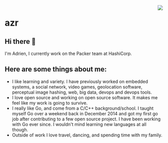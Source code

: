 <!--
**azr/azr** is a ✨ _special_ ✨ repository because its `README.md` (this file) appears on your GitHub profile.

Here are some ideas to get you started:

- 🔭 I’m currently working on ...
- 🌱 I’m currently learning ...
- 👯 I’m looking to collaborate on ...
- 🤔 I’m looking for help with ...
- 💬 Ask me about ...
- 📫 How to reach me: ...
- 😄 Pronouns: ...
- ⚡ Fun fact: ...
-->

<img align="right" src="https://github-readme-stats.vercel.app/api?username=azr&show_icons=true&hide_border=true&theme=vue-dark&include_all_commits_disable=false&custom_title=Meow~&count_private=true">

# azr

## Hi there 👋

I'm Adrien, I currently work on the Packer team at HashiCorp.

## Here are some things about me:

* I like learning and variety. I have previously worked on embedded systems, a social network, video games, geolocation software, perceptual image hashing, web, big data, devops and devops tools.
* I love open source and working on open source software. It makes me feel like my work is going to survive.
* I really like Go, and come from a C/C++ background/school. I taught myself Go over a weekend back in December 2014 and got my first go job after contributing to a few open source project. I have been working with Go ever since. I wouldn't mind learning new languages at all though.
* Outside of work I love travel, dancing, and spending time with my family.
